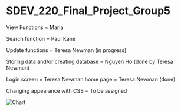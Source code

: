 # SDEV_220_Final_Project_Group5

View Functions = Maria 

Search function = Paul Kane 

Update functions = Teresa Newman (in progress)

Storing data and/or creating database = Nguyen Ho (done by Teresa Newman)

Login screen = Teresa Newman
home page = Teresa Newman (done)


Changing appearance with CSS =  To be assigned 

![Chart](https://github.com/user-attachments/assets/fcd7a692-5f8a-4f6a-91fe-b2e40b421b8a)

